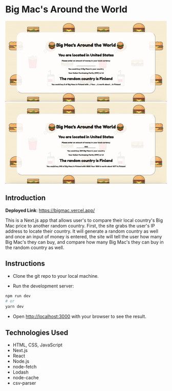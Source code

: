 # Big Mac's Around the World

![Big Mac](public/images/bigmac.png)
![Big Mac2](public/images/bigmac2.png)

## Introduction

**Deployed Link**: https://bigmac.vercel.app/

This is a Next.js app that allows user's to compare their local country's Big Mac price to another random country. First, the site grabs the user's IP address to locate their country. It will generate a random country as well and once an input of money is entered, the site will tell the user how many Big Mac's they can buy, and compare how many Big Mac's they can buy in the random country as well.

## Instructions

- Clone the git repo to your local machine.

- Run the development server:

```bash
npm run dev
# or
yarn dev
```

- Open [http://localhost:3000](http://localhost:3000) with your browser to see the result.

## Technologies Used

- HTML, CSS, JavaScript
- Next.js
- React
- Node.js
- node-fetch
- Lodash
- node-cache
- csv-parser
